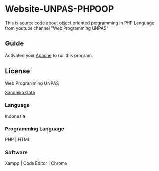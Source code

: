 # Website-UNPAS-PHPOOP
This is source code about object oriented programming in PHP Language from youtube channel "Web Programming UNPAS"

## Guide
Activated your [Apache](https://www.apachefriends.org/) to run this program.

## License
[Web Programming UNPAS](https://www.youtube.com/channel/UCkXmLjEr95LVtGuIm3l2dPg)

[Sandhika Galih](https://github.com/sandhikagalih)

### Language
Indonesia

### Programming Language
PHP | HTML

### Software
Xampp | Code Editor | Chrome
